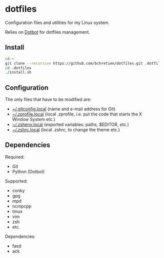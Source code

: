 dotfiles
========

Configuration files and utilities for my Linux system.

Relies on [Dotbot](https://github.com/anishathalye/dotbot) for dotfiles
management.

## Install

```sh
cd ~
git clone --recursive https://github.com/bchretien/dotfiles.git .dotfiles
cd .dotfiles
./install.sh
```

## Configuration

The only files that have to be modified are:
* [~/.gitconfig.local]() (name and e-mail address for Git)
* [~/.zprofile.local]() (local .zprofile, i.e. put the code that starts the X Window System etc.)
* [~/.zshenv.local]() (exported variables: paths, $EDITOR, etc.)
* [~/.zshrc.local]() (local .zshrc, to change the theme etc.)

## Dependencies

Required:
* Git
* Python (Dotbot)

Supported:
* conky
* gpg
* mpd
* ncmpcpp
* tmux
* vim
* zsh
* etc.

Dependencies:
* fasd
* ack

